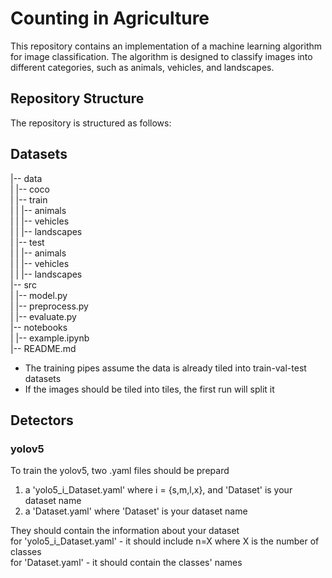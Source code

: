 # Counting in Agriculture

This repository contains an implementation of a machine learning algorithm for image classification. The algorithm is designed to classify images into different categories, such as animals, vehicles, and landscapes.

## Repository Structure

The repository is structured as follows:


## Datasets


|-- data\
| |-- coco\
| |-- train\
| | |-- animals\
| | |-- vehicles\
| | |-- landscapes\
| |-- test\
| | |-- animals\
| | |-- vehicles\
| | |-- landscapes\
|-- src\
| |-- model.py\
| |-- preprocess.py\
| |-- evaluate.py\
|-- notebooks\
| |-- example.ipynb\
|-- README.md

* The training pipes assume the data is already tiled into train-val-test datasets
* If the images should be tiled into tiles, the first run will split it 


## Detectors

### yolov5
To train the yolov5, two .yaml files should be prepard
1. a 'yolo5_i_Dataset.yaml' where i = {s,m,l,x}, and 'Dataset' is your dataset name
2. a 'Dataset.yaml' where 'Dataset' is your dataset name

They should contain the information about your dataset\
for 'yolo5_i_Dataset.yaml' - it should include n=X where X is the number of classes\
for 'Dataset.yaml' - it should contain the classes' names





